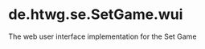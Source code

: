 de.htwg.se.SetGame.wui
======================

The web user interface implementation for the Set Game

